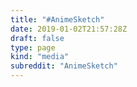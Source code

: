 ```yaml
---
title: "#AnimeSketch"
date: 2019-01-02T21:57:28Z
draft: false
type: page
kind: "media"
subreddit: "AnimeSketch"
---
```

